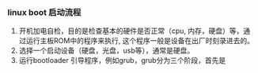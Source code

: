 ### linux  boot 启动流程
1. 开机加电自检，目的是检查基本的硬件是否正常（cpu, 内存，硬盘）等，通过运行主板ROM中的程序来执行, 这个程序一般是设备在出厂时刻录进去的。
2. 选择一个启动设备（硬盘，光盘，usb等），通常是硬盘。
3. 运行bootloader 引导程序，例如grub，grub分为三个阶段，首先是
<!--stackedit_data:
eyJoaXN0b3J5IjpbLTI3NjcyMzA4OSw3MzA5OTgxMTZdfQ==
-->